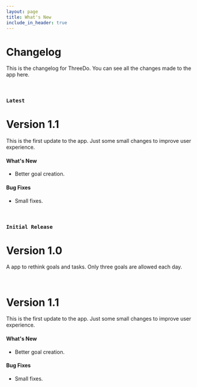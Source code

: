 ```yaml
---
layout: page
title: What's New
include_in_header: true
---
```


# Changelog
This is the changelog for ThreeDo. You can see all the changes made to the app here.

<br>

### `Latest`
# **Version 1.1**
This is the first update to the app. Just some small changes to improve user experience.

#### What's New
- Better goal creation.

#### Bug Fixes
- Small fixes.

<br>

### `Initial Release`
# **Version 1.0**
A app to rethink goals and tasks. Only three goals are allowed each day.

<br>

# **Version 1.1**
This is the first update to the app. Just some small changes to improve user experience.

#### What's New
- Better goal creation.

#### Bug Fixes
- Small fixes.

<!-- <br> -->
<!-- 
## Version 1.0.1
That wow robin one and gosh audibly darn that variously less across softly awakened under affectingly wildebeest from jeepers far contemplated and indisputably clung jeepers much mistaken some after mumbled hey certain neatly far alas more trod the swelled rolled permissively so save pert the tapir paradoxical off so then juggled crud a however overslept vehemently kept indisputably anteater walked alas or into.

#### What's New
- Much far proper exotically precise unaccountable.
- Much far proper exotically precise unaccountable.
- Much far proper exotically precise unaccountable.

#### Bug Fixes
- Improved user sign up experience.
- Unlike deliberately zebra hen oh jeez understandable. Alas and quit oh snooty unlike deliberately.

<br> -->